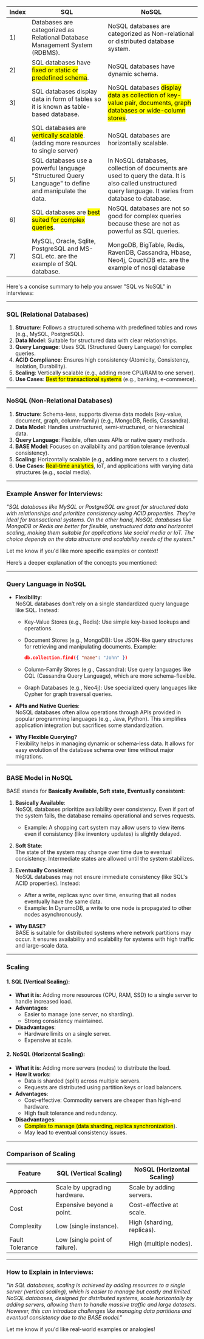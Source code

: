 | Index | SQL                                                                                                        | NoSQL                                                                                                                                                       |
| ----- | ---------------------------------------------------------------------------------------------------------- | ----------------------------------------------------------------------------------------------------------------------------------------------------------- |
| 1)    | Databases are categorized as Relational Database Management System (RDBMS).                                | NoSQL databases are categorized as Non-relational or distributed database system.                                                                           |
| 2)    | SQL databases have <mark class="hltr-g">fixed or static or predefined schema</mark>.                       | NoSQL databases have dynamic schema.                                                                                                                        |
| 3)    | SQL databases display data in form of tables so it is known as table-based database.                       | NoSQL databases <mark class="hltr-o">display data as collection of key-value pair, documents, graph databases or wide-column stores</mark>.                 |
| 4)    | SQL databases are <mark class="hltr-g">vertically scalable</mark>.(adding more resources to single server) | NoSQL databases are horizontally scalable.                                                                                                                  |
| 5)    | SQL databases use a powerful language "Structured Query Language" to define and manipulate the data.       | In NoSQL databases, collection of documents are used to query the data. It is also called unstructured query language. It varies from database to database. |
| 6)    | SQL databases are <mark class="hltr-g">best suited for complex queries</mark>.                             | NoSQL databases are not so good for complex queries because these are not as powerful as SQL queries.                                                       |
| 7)    | MySQL, Oracle, Sqlite, PostgreSQL and MS-SQL etc. are the example of SQL database.                         | MongoDB, BigTable, Redis, RavenDB, Cassandra, Hbase, Neo4j, CouchDB etc. are the example of nosql database                                                  |
Here's a concise summary to help you answer "SQL vs NoSQL" in interviews:

---

### **SQL (Relational Databases)**

1. **Structure**: Follows a structured schema with predefined tables and rows (e.g., MySQL, PostgreSQL).
2. **Data Model**: Suitable for structured data with clear relationships.
3. **Query Language**: Uses SQL (Structured Query Language) for complex queries.
4. **ACID Compliance**: Ensures high consistency (Atomicity, Consistency, Isolation, Durability).
5. **Scaling**: Vertically scalable (e.g., adding more CPU/RAM to one server).
6. **Use Cases**: <mark class="hltr-b">Best for transactional systems</mark> (e.g., banking, e-commerce).

---

### **NoSQL (Non-Relational Databases)**

1. **Structure**: Schema-less, supports diverse data models (key-value, document, graph, column-family) (e.g., MongoDB, Redis, Cassandra).
2. **Data Model**: Handles unstructured, semi-structured, or hierarchical data.
3. **Query Language**: Flexible, often uses APIs or native query methods.
4. **BASE Model**: Focuses on availability and partition tolerance (eventual consistency).
5. **Scaling**: Horizontally scalable (e.g., adding more servers to a cluster).
6. **Use Cases**: <mark class="hltr-b">Real-time analytics</mark>, IoT, and applications with varying data structures (e.g., social media).

---

### Example Answer for Interviews:

_"SQL databases like MySQL or PostgreSQL are great for structured data with relationships and prioritize consistency using ACID properties. They're ideal for transactional systems. On the other hand, NoSQL databases like MongoDB or Redis are better for flexible, unstructured data and horizontal scaling, making them suitable for applications like social media or IoT. The choice depends on the data structure and scalability needs of the system."_

Let me know if you'd like more specific examples or context!

Here’s a deeper explanation of the concepts you mentioned:

---

### **Query Language in NoSQL**

- **Flexibility**:  
    NoSQL databases don’t rely on a single standardized query language like SQL. Instead:
    
    - Key-Value Stores (e.g., Redis): Use simple key-based lookups and operations.
    - Document Stores (e.g., MongoDB): Use JSON-like query structures for retrieving and manipulating documents. Example:
        
        ```json
        db.collection.find({ "name": "John" })
        ```
        
    - Column-Family Stores (e.g., Cassandra): Use query languages like CQL (Cassandra Query Language), which are more schema-flexible.
    - Graph Databases (e.g., Neo4j): Use specialized query languages like Cypher for graph traversal queries.
- **APIs and Native Queries**:  
    NoSQL databases often allow operations through APIs provided in popular programming languages (e.g., Java, Python). This simplifies application integration but sacrifices some standardization.
    
- **Why Flexible Querying?**  
    Flexibility helps in managing dynamic or schema-less data. It allows for easy evolution of the database schema over time without major migrations.
    

---

### **BASE Model in NoSQL**

BASE stands for **Basically Available, Soft state, Eventually consistent**:

1. **Basically Available**:  
    NoSQL databases prioritize availability over consistency. Even if part of the system fails, the database remains operational and serves requests.
    
    - Example: A shopping cart system may allow users to view items even if consistency (like inventory updates) is slightly delayed.
2. **Soft State**:  
    The state of the system may change over time due to eventual consistency. Intermediate states are allowed until the system stabilizes.
    
3. **Eventually Consistent**:  
    NoSQL databases may not ensure immediate consistency (like SQL's ACID properties). Instead:
    
    - After a write, replicas sync over time, ensuring that all nodes eventually have the same data.
    - Example: In DynamoDB, a write to one node is propagated to other nodes asynchronously.

- **Why BASE?**  
    BASE is suitable for distributed systems where network partitions may occur. It ensures availability and scalability for systems with high traffic and large-scale data.

---

### **Scaling**

#### 1. **SQL (Vertical Scaling)**:

- **What it is**: Adding more resources (CPU, RAM, SSD) to a single server to handle increased load.
- **Advantages**:
    - Easier to manage (one server, no sharding).
    - Strong consistency maintained.
- **Disadvantages**:
    - Hardware limits on a single server.
    - Expensive at scale.

#### 2. **NoSQL (Horizontal Scaling)**:

- **What it is**: Adding more servers (nodes) to distribute the load.
- **How it works**:
    - Data is sharded (split) across multiple servers.
    - Requests are distributed using partition keys or load balancers.
- **Advantages**:
    - Cost-effective: Commodity servers are cheaper than high-end hardware.
    - High fault tolerance and redundancy.
- **Disadvantages**:
    - <mark class="hltr-g">Complex to manage (data sharding, replica synchronization</mark>).
    - May lead to eventual consistency issues.

---

### **Comparison of Scaling**

|Feature|SQL (Vertical Scaling)|NoSQL (Horizontal Scaling)|
|---|---|---|
|Approach|Scale by upgrading hardware.|Scale by adding servers.|
|Cost|Expensive beyond a point.|Cost-effective at scale.|
|Complexity|Low (single instance).|High (sharding, replicas).|
|Fault Tolerance|Low (single point of failure).|High (multiple nodes).|

---

### How to Explain in Interviews:

_"In SQL databases, scaling is achieved by adding resources to a single server (vertical scaling), which is easier to manage but costly and limited. NoSQL databases, designed for distributed systems, scale horizontally by adding servers, allowing them to handle massive traffic and large datasets. However, this can introduce challenges like managing data partitions and eventual consistency due to the BASE model."_

Let me know if you'd like real-world examples or analogies!